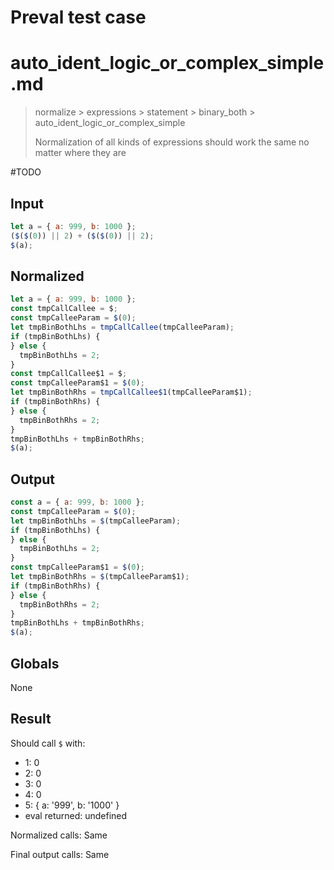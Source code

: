 # Preval test case

# auto_ident_logic_or_complex_simple.md

> normalize > expressions > statement > binary_both > auto_ident_logic_or_complex_simple
>
> Normalization of all kinds of expressions should work the same no matter where they are

#TODO

## Input

`````js filename=intro
let a = { a: 999, b: 1000 };
($($(0)) || 2) + ($($(0)) || 2);
$(a);
`````

## Normalized

`````js filename=intro
let a = { a: 999, b: 1000 };
const tmpCallCallee = $;
const tmpCalleeParam = $(0);
let tmpBinBothLhs = tmpCallCallee(tmpCalleeParam);
if (tmpBinBothLhs) {
} else {
  tmpBinBothLhs = 2;
}
const tmpCallCallee$1 = $;
const tmpCalleeParam$1 = $(0);
let tmpBinBothRhs = tmpCallCallee$1(tmpCalleeParam$1);
if (tmpBinBothRhs) {
} else {
  tmpBinBothRhs = 2;
}
tmpBinBothLhs + tmpBinBothRhs;
$(a);
`````

## Output

`````js filename=intro
const a = { a: 999, b: 1000 };
const tmpCalleeParam = $(0);
let tmpBinBothLhs = $(tmpCalleeParam);
if (tmpBinBothLhs) {
} else {
  tmpBinBothLhs = 2;
}
const tmpCalleeParam$1 = $(0);
let tmpBinBothRhs = $(tmpCalleeParam$1);
if (tmpBinBothRhs) {
} else {
  tmpBinBothRhs = 2;
}
tmpBinBothLhs + tmpBinBothRhs;
$(a);
`````

## Globals

None

## Result

Should call `$` with:
 - 1: 0
 - 2: 0
 - 3: 0
 - 4: 0
 - 5: { a: '999', b: '1000' }
 - eval returned: undefined

Normalized calls: Same

Final output calls: Same
